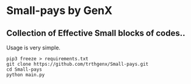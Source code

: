 # Small-pays by GenX

## Collection of Effective Small blocks of codes..

Usage is very simple.

```
pip3 freeze > requirements.txt
git clone https://github.com/trthgenx/Small-pays.git
cd Small-pays
python main.py

```
